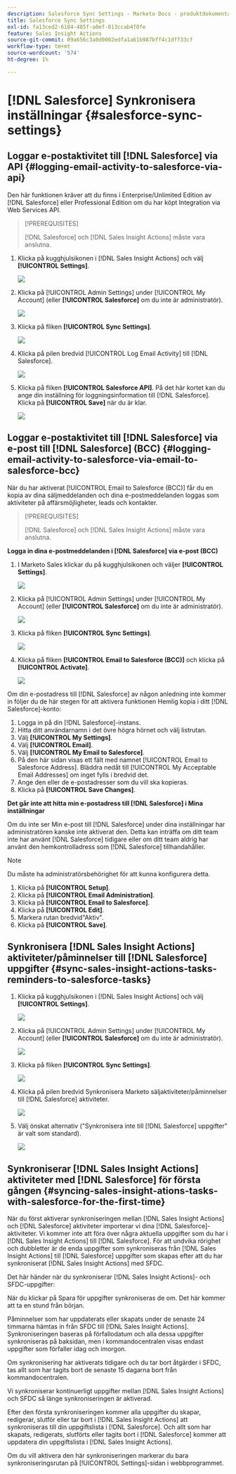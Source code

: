```yaml
---
description: Salesforce Sync Settings - Marketo Docs - produktdokumentation
title: Salesforce Sync Settings
exl-id: fa13ced2-6184-485f-a0ef-813ccab4f0fe
feature: Sales Insight Actions
source-git-commit: 09a656c3a0d0002edfa1a61b987bff4c1dff33cf
workflow-type: tm+mt
source-wordcount: '574'
ht-degree: 1%

---
```


# [!DNL Salesforce] Synkronisera inställningar {#salesforce-sync-settings}

## Loggar e-postaktivitet till [!DNL Salesforce] via API {#logging-email-activity-to-salesforce-via-api}

Den här funktionen kräver att du finns i Enterprise/Unlimited Edition av [!DNL Salesforce] eller Professional Edition om du har köpt Integration via Web Services API.

>[!PREREQUISITES]
>
>[!DNL Salesforce] och [!DNL Sales Insight Actions] måste vara anslutna.

1. Klicka på kugghjulsikonen i [!DNL Sales Insight Actions] och välj **[!UICONTROL Settings]**.

   ![](assets/salesforce-sync-settings-1.png)

1. Klicka på [!UICONTROL Admin Settings] under [!UICONTROL My Account] (eller **[!UICONTROL Salesforce]** om du inte är administratör).

   ![](assets/salesforce-sync-settings-2.png)

1. Klicka på fliken **[!UICONTROL Sync Settings]**.

   ![](assets/salesforce-sync-settings-3.png)

1. Klicka på pilen bredvid [!UICONTROL Log Email Activity] till [!DNL Salesforce].

   ![](assets/salesforce-sync-settings-4.png)

1. Klicka på fliken **[!UICONTROL Salesforce API]**. På det här kortet kan du ange din inställning för loggningsinformation till [!DNL Salesforce]. Klicka på **[!UICONTROL Save]** när du är klar.

   ![](assets/salesforce-sync-settings-5.png)

## Loggar e-postaktivitet till [!DNL Salesforce] via e-post till [!DNL Salesforce] (BCC) {#logging-email-activity-to-salesforce-via-email-to-salesforce-bcc}

När du har aktiverat [!UICONTROL Email to Salesforce (BCC)] får du en kopia av dina säljmeddelanden och dina e-postmeddelanden loggas som aktiviteter på affärsmöjligheter, leads och kontakter.

>[!PREREQUISITES]
>
>[!DNL Salesforce] och [!DNL Sales Insight Actions] måste vara anslutna.

**Logga in dina e-postmeddelanden i [!DNL Salesforce] via e-post (BCC)**

1. I Marketo Sales klickar du på kugghjulsikonen och väljer **[!UICONTROL Settings]**.

   ![](assets/salesforce-sync-settings-6.png)

1. Klicka på [!UICONTROL Admin Settings] under [!UICONTROL My Account] (eller **[!UICONTROL Salesforce]** om du inte är administratör).

   ![](assets/salesforce-sync-settings-7.png)

1. Klicka på fliken **[!UICONTROL Sync Settings]**.

   ![](assets/salesforce-sync-settings-8.png)

1. Klicka på fliken **[!UICONTROL Email to Salesforce (BCC)]** och klicka på **[!UICONTROL Activate]**.

   ![](assets/salesforce-sync-settings-9.png)

Om din e-postadress till [!DNL Salesforce] av någon anledning inte kommer in följer du de här stegen för att aktivera funktionen Hemlig kopia i ditt [!DNL Salesforce]-konto:

1. Logga in på din [!DNL Salesforce]-instans.
1. Hitta ditt användarnamn i det övre högra hörnet och välj listrutan.
1. Välj **[!UICONTROL My Settings]**.
1. Välj **[!UICONTROL Email]**.
1. Välj **[!UICONTROL My Email to Salesforce]**.
1. På den här sidan visas ett fält med namnet [!UICONTROL Email to Salesforce Address]. Bläddra nedåt till [!UICONTROL My Acceptable Email Addresses] om inget fylls i bredvid det.
1. Ange den eller de e-postadresser som du vill ska kopieras.
1. Klicka på **[!UICONTROL Save Changes]**.

**Det går inte att hitta min e-postadress till [!DNL Salesforce] i Mina inställningar**

Om du inte ser Min e-post till [!DNL Salesforce] under dina inställningar har administratören kanske inte aktiverat den. Detta kan inträffa om ditt team inte har använt [!DNL Salesforce] tidigare eller om ditt team aldrig har använt den hemkontrolladress som [!DNL Salesforce] tillhandahåller.

>[!NOTE]
>
>Du måste ha administratörsbehörighet för att kunna konfigurera detta.

1. Klicka på **[!UICONTROL Setup]**.
1. Klicka på **[!UICONTROL Email Administration]**.
1. Klicka på **[!UICONTROL Email to Salesforce]**.
1. Klicka på **[!UICONTROL Edit]**.
1. Markera rutan bredvid&quot;Aktiv&quot;.
1. Klicka på **[!UICONTROL Save]**.

## Synkronisera [!DNL Sales Insight Actions] aktiviteter/påminnelser till [!DNL Salesforce] uppgifter {#sync-sales-insight-actions-tasks-reminders-to-salesforce-tasks}

1. Klicka på kugghjulsikonen i [!DNL Sales Insight Actions] och välj **[!UICONTROL Settings]**.

   ![](assets/salesforce-sync-settings-10.png)

1. Klicka på [!UICONTROL Admin Settings] under [!UICONTROL My Account] (eller **[!UICONTROL Salesforce]** om du inte är administratör).

   ![](assets/salesforce-sync-settings-11.png)

1. Klicka på fliken **[!UICONTROL Sync Settings]**.

   ![](assets/salesforce-sync-settings-12.png)

1. Klicka på pilen bredvid Synkronisera Marketo säljaktiviteter/påminnelser till [!DNL Salesforce] aktiviteter.

   ![](assets/salesforce-sync-settings-13.png)

1. Välj önskat alternativ (&quot;Synkronisera inte till [!DNL Salesforce] uppgifter&quot; är valt som standard).

   ![](assets/salesforce-sync-settings-14.png)

## Synkroniserar [!DNL Sales Insight Actions] aktiviteter med [!DNL Salesforce] för första gången {#syncing-sales-insight-ations-tasks-with-salesforce-for-the-first-time}

När du först aktiverar synkroniseringen mellan [!DNL Sales Insight Actions] och [!DNL Salesforce] aktiviteter importerar vi dina [!DNL Salesforce]-aktiviteter. Vi kommer inte att föra över några aktuella uppgifter som du har i [!DNL Sales Insight Actions] till [!DNL Salesforce]. För att undvika rörighet och dubbletter är de enda uppgifter som synkroniseras från [!DNL Sales Insight Actions] till [!DNL Salesforce] uppgifter som skapas efter att du har synkroniserat [!DNL Sales Insight Actions] med SFDC.

Det här händer när du synkroniserar [!DNL Sales Insight Actions]- och SFDC-uppgifter:

När du klickar på Spara för uppgifter synkroniseras de om. Det här kommer att ta en stund från början.

Påminnelser som har uppdaterats eller skapats under de senaste 24 timmarna hämtas in från SFDC till [!DNL Sales Insight Actions]. Synkroniseringen baseras på förfallodatum och alla dessa uppgifter synkroniseras på baksidan, men i kommandocentralen visas endast uppgifter som förfaller idag och imorgon.

Om synkronisering har aktiverats tidigare och du tar bort åtgärder i SFDC, tas allt som har tagits bort de senaste 15 dagarna bort från kommandocentralen.

Vi synkroniserar kontinuerligt uppgifter mellan [!DNL Sales Insight Actions] och SFDC så länge synkroniseringen är aktiverad.

Efter den första synkroniseringen kommer alla uppgifter du skapar, redigerar, slutför eller tar bort i [!DNL Sales Insight Actions] att synkroniseras till din uppgiftslista i [!DNL Salesforce]. Och allt som har skapats, redigerats, slutförts eller tagits bort i [!DNL Salesforce] kommer att uppdatera din uppgiftslista i [!DNL Sales Insight Actions].

Om du vill aktivera den här synkroniseringen markerar du bara synkroniseringsrutan på [!UICONTROL Settings]-sidan i webbprogrammet.
